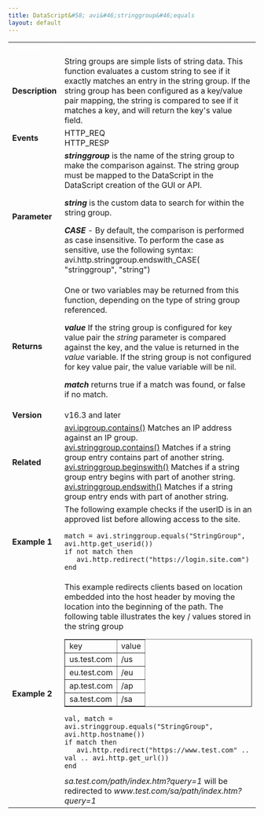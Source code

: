 ```yaml
---
title: DataScript&#58; avi&#46;stringgroup&#46;equals
layout: default
---
```

<table class="table table-hover table table-bordered table-hover">  
<tbody>          
<tr>   
<td><span style="color: white; font-size: medium;"><strong>Function</strong></span></td>
<td><span style="color: white; font-size: medium;"><b>avi.http.stringgroup.equals( stringgroup, string )</b></span></td>
</tr>
<tr>   
<td><span style="font-size: medium;"><strong>Description</strong></span></td>
<td>String groups are simple lists of string data.  This function evaluates a custom string to see if it exactly matches an entry in the string group.  If the string group has been configured as a key/value pair mapping, the string is compared to see if it matches a key, and will return the key's value field.</td>
</tr>
<tr>   
<td><span style="font-size: medium;"><strong>Events</strong></span></td>
<td>HTTP_REQ<br> HTTP_RESP</td>
</tr>
<tr>   
<td><span style="font-size: medium;"><strong>Parameter</strong></span></td>
<td><strong><em>stringgroup </em></strong>is the name of the string group to make the comparison against.  The string group must be mapped to the DataScript in the DataScript creation of the GUI or API.<p></p> <p><strong><em>string</em> </strong>is the custom data to search for within the string group.</p> <p><strong><em>CASE</em></strong> - By default, the comparison is performed as case insensitive.  To perform the case as sensitive, use the following syntax:  avi.http.stringgroup.endswith_CASE( "stringgroup", "string")</p></td>
</tr>
<tr>   
<td><span style="font-size: medium;"><strong>Returns</strong></span></td>
<td>One or two variables may be returned from this function, depending on the type of string group referenced.<p></p> <p><strong><em>value</em> </strong>If the string group is configured for key value pair the <em>string</em> parameter is compared against the key, and the value is returned in the <em>value</em> variable.  If the string group is not configured for key value pair, the value variable will be nil.</p> <p><strong><em>match</em> </strong>returns true if a match was found, or false if no match.</p></td>
</tr>
<tr>   
<td><span style="font-size: medium;"><strong>Version</strong></span></td>
<td>v16.3 and later</td>
</tr>
<tr>   
<td><span style="font-size: medium;"><strong>Related</strong></span></td>
<td><a href="/docs/17.1/datascript-avi-ipgroup-contains/">avi.ipgroup.contains()</a><strong><em> </em></strong>Matches an IP address against an IP group.<br> <a href="/docs/17.1/datascript-avi-stringgroup-contains/">avi.stringgroup.contains()</a><strong><em> </em></strong>Matches if a string group entry contains part of another string.<br> <a href="/docs/17.1/datascript-string-beginswith/">avi.stringgroup.beginswith()</a><strong><em> </em></strong>Matches if a string group entry begins with part of another string.<br> <a href="/docs/17.1/datascript-string-endswith/">avi.stringgroup.endswith()</a><strong><em> </em></strong>Matches if a string group entry ends with part of another string.</td>
</tr>
<tr>   
<td><span style="font-size: medium;"><strong>Example 1</strong></span></td>
<td>The following example checks if the userID is in an approved list before allowing access to the site.<p></p> 
<!-- Crayon Syntax Highlighter v2.7.1 --> <pre><code class="language-lua">match = avi.stringgroup.equals("StringGroup", avi.http.get_userid())
if not match then
   avi.http.redirect("https://login.site.com")
end</code></pre> 
<!-- [Format Time: 0.0007 seconds] --> <p> </p></td>
</tr>
<tr>   
<td><span style="font-size: medium;"><strong>Example 2</strong></span></td>
<td>This example redirects clients based on location embedded into the host header by moving the location into the beginning of the path.  The following table illustrates the key / values stored in the string group<p></p> 
<table border="1"> 
 <tbody> 
  <tr> 
   <td>key</td> 
   <td>value</td> 
  </tr> 
  <tr> 
   <td>us.test.com</td> 
   <td>/us</td> 
  </tr> 
  <tr> 
   <td>eu.test.com</td> 
   <td>/eu</td> 
  </tr> 
  <tr> 
   <td>ap.test.com</td> 
   <td>/ap</td> 
  </tr> 
  <tr> 
   <td>sa.test.com</td> 
   <td>/sa</td> 
  </tr> 
 </tbody> 
</table> 
<!-- Crayon Syntax Highlighter v2.7.1 --> <pre><code class="language-lua">val, match = avi.stringgroup.equals("StringGroup", avi.http.hostname())
if match then
   avi.http.redirect("https://www.test.com" .. val .. avi.http.get_url())
end</code></pre> 
<!-- [Format Time: 0.0008 seconds] --> <i>sa.test.com/path/index.htm?query=1</i> will be redirected to <i>www.test.com/sa/path/index.htm?query=1</i></td>
</tr>
</tbody>
</table> 